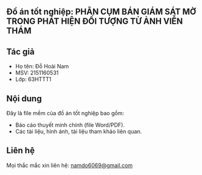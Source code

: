 ## Đồ án tốt nghiệp: PHÂN CỤM BÁN GIÁM SÁT MỜ TRONG PHÁT HIỆN ĐỐI TƯỢNG TỪ ẢNH VIỄN THÁM

## Tác giả
- Họ tên: Đỗ Hoài Nam
- MSV: 2151160531
- Lớp: 63HTTT1

## Nội dung
Đây là file mềm của đồ án tốt nghiệp bao gồm:
- Báo cáo thuyết minh chính (file Word/PDF).
- Các tài liệu, hình ảnh, tài liệu tham khảo liên quan.

## Liên hệ
Mọi thắc mắc xin liên hệ: namdo6069@gmail.com
